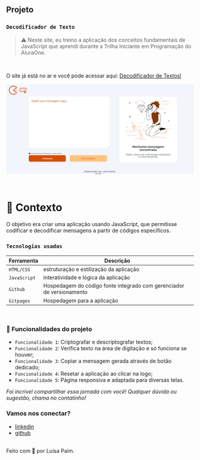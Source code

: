 

## Projeto
### `Decodificador de Texto`

> ⚠️ Neste site, eu treino a aplicação dos conceitos fundamentais de JavaScript que aprendi durante a Trilha Iniciante em Programação do AluraOne.
<br />
<!-- 
#### Resumo dos conteúdos aplicados
* Funções;
* 
* Responsivo para celular e tablet. -->

O site já está no ar e você pode acessar aqui: [Decodificador de Textos!](https://devluisapaim.github.io/decodificador_sprint_1/)
<br />

<p align="center">
    <img src="/imgs/decodificador.png/" alt="Imagem da aplicação">
</p>

<br />

# 🧠 Contexto

O objetivo era criar uma aplicação usando JavaScript, que permitisse codificar e decodificar mensagens a partir de códigos específicos.
<br />


### `Tecnologias usadas`

| Ferramenta | Descrição |
| --- | --- |
| `HTML/CSS` | estruturação e estilização da aplicação|
| `JavaScript` | interatividade e lógica da aplicação|
| `Github` | Hospedagem do código fonte integrado com gerenciador de versionamento|
| `Gitpages` | Hospedagem para a aplicação|
<br />

### :hammer: Funcionalidades do projeto
- `Funcionalidade 1`: Criptografar e descriptografar textos;
- `Funcionalidade 2`: Verifica texto na área de digitação e só funciona se houver;
- `Funcionalidade 3`: Copiar a mensagem gerada através de botão dedicado;
- `Funcionalidade 4`: Resetar a aplicação ao clicar na logo;
- `Funcionalidade 5`: Página responsiva e adaptada para diversas telas.


_Foi incrível compartilhar essa jornada com você! Qualquer dúvida ou sugestão, chama no contatinho!_

### Vamos nos conectar?

- [linkedin](https://www.linkedin.com/in/luisacristinaferreira/)
- [github](https://github.com/devluisapaim)

<br />
Feito com 💜 por Luísa Paim.
